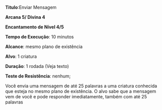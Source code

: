 **Titulo**:Enviar Mensagem

**Arcana 5/ Divina 4**

**Encantamento de Nível 4/5**

**Tempo de Execução**: 10 minutos

**Alcance**: mesmo plano de existência

**Alvo**: 1 criatura

**Duração**: 1 rodada (Veja texto)

**Teste de Resistência**: nenhum;

Você envia uma mensagem de até 25 palavras a uma criatura conhecida que esteja no mesmo plano de existência. O alvo sabe que a mensagem vem de você e pode responder imediatamente, também com até 25 palavras
